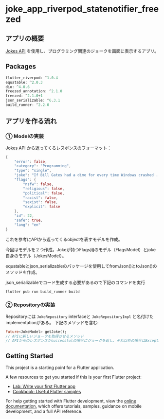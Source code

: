 # joke_app_riverpod_statenotifier_freezed

## アプリの概要
[Jokes API](https://v2.jokeapi.dev/) を使用し、プログラミング関連のジョークを画面に表示するアプリ。

## Packages
```dart
flutter_riverpod: ^1.0.4
equatable: ^2.0.3
dio: ^4.0.6
freezed_annotation: ^2.1.0
freezed: ^2.1.0+1
json_serializable: ^6.3.1
build_runner: ^2.2.0
```
## アプリを作る流れ

### ➀ Modelの実装
Jokes API から返ってくるレスポンスのフォーマット：
```dart
{
    "error": false,
    "category": "Programming",
    "type": "single",
    "joke": "If Bill Gates had a dime for every time Windows crashed ... Oh wait, he does.",
    "flags": {
        "nsfw": false,
        "religious": false,
        "political": false,
        "racist": false,
        "sexist": false,
        "explicit": false
    },
    "id": 22,
    "safe": true,
    "lang": "en"
}
```
これを参考にAPIから返ってくるobjectを表すモデルを作成。

今回はモデルを２つ作成。Jokeが持つFlags用のモデル（FlagsModel）とjoke自身のモデル（JokesModel）。

equatableとjson_serializableのパッケージを使用してfromJson()とtoJson()のメソッドを作成。

json_serializableでコード生成する必要があるので下記のコマンドを実行

```dart
flutter pub run build_runner build
```
### ➁ Repositoryの実装
Repositoryには `JokeRepository` interfaceと `JokeRepositoryImpl` と名付けたimplementationがある。
下記のメソッドを含む:
```dart
Future<JokeModel> getJoke();
// APIに新しいジョークを取得させるメソッド
// APIからのレスポンスがsuccessfulの場合にジョークを返し、それ以外の場合はExceptionを吐き出す。
```

## Getting Started

This project is a starting point for a Flutter application.

A few resources to get you started if this is your first Flutter project:

- [Lab: Write your first Flutter app](https://docs.flutter.dev/get-started/codelab)
- [Cookbook: Useful Flutter samples](https://docs.flutter.dev/cookbook)

For help getting started with Flutter development, view the
[online documentation](https://docs.flutter.dev/), which offers tutorials,
samples, guidance on mobile development, and a full API reference.
